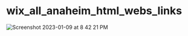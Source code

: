 # wix_all_anaheim_html_webs_links

![Screenshot 2023-01-09 at 8 42 21 PM](https://user-images.githubusercontent.com/92414210/211463839-6242e822-8e03-48c3-87a0-2d3768ac645d.png)
